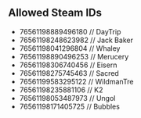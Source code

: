 ## Allowed Steam IDs
- 76561198889496180 // DayTrip
- 76561198248623982 // Jack Baker
- 76561198041296804 // Whaley
- 76561198890496253 // Merucery
- 76561198306740456 // Eisern
- 76561198275745463 // Sacred
- 76561199583295122 // WildmanTre
- 76561198235881106 // K2
- 76561198053487973 // Ungol
- 76561198171405725 // Bubbles
